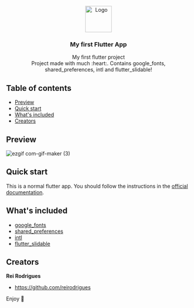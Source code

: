 <p align="center">
  <a href="https://flutter.io/">
    <img src="https://user-images.githubusercontent.com/51419598/152648731-567997ec-ac1c-4a9c-a816-a1fb1882abbe.png" alt="Logo" width=72 height=72>
  </a>

  <h3 align="center">My first Flutter App</h3>

  <p align="center">
    My first flutter project
    <br>
    Project made with much :heart:. Contains google_fonts, shared_preferences, intl and flutter_slidable!
    <br>
  </p>
</p>

## Table of contents

- [Preview](#Preview)
- [Quick start](#quick-start)
- [What's included](#whats-included)
- [Creators](#creators)

## Preview

![ezgif com-gif-maker (3)](https://user-images.githubusercontent.com/103211492/193033666-c6c736ed-fd6d-426f-a131-a0c1ca3b2c5f.gif)


## Quick start

This is a normal flutter app. You should follow the instructions in the [official documentation](https://flutter.io/docs/get-started/install).

## What's included

- [google_fonts](https://pub.dev/packages/google_fonts)
- [shared_preferences](https://pub.dev/packages/shared_preferences)
- [intl](https://pub.dev/packages/intl)
- [flutter_slidable](https://pub.dev/packages/flutter_slidable)


## Creators

**Rei Rodrigues**

- <https://github.com/reirodrigues>

Enjoy :metal:
